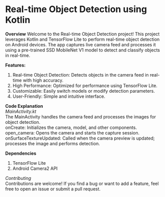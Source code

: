 # Real-time Object Detection using Kotlin

**Overview**
Welcome to the Real-time Object Detection project! This project leverages Kotlin and TensorFlow Lite to perform real-time object detection on Android devices. The app captures live camera feed and processes it using a pre-trained SSD MobileNet V1 model to detect and classify objects in real-time.

**Features:**
1. Real-time Object Detection: Detects objects in the camera feed in real-time with high accuracy.
2. High Performance: Optimized for performance using TensorFlow Lite.
3. Customizable: Easily switch models or modify detection parameters.
4. User-Friendly: Simple and intuitive interface.

**Code Explanation** <br/>
*MainActivity.kt* <br/>
The MainActivity handles the camera feed and processes the images for object detection.<br/>
onCreate: Initializes the camera, model, and other components.<br/>
open_camera: Opens the camera and starts the capture session.<br/>
onSurfaceTextureUpdated: Called when the camera preview is updated; processes the image and performs detection.<br/>

**Dependencies** <br/>
1. TensorFlow Lite
2. Android Camera2 API
   
*Contributing* <br/>
Contributions are welcome! If you find a bug or want to add a feature, feel free to open an issue or submit a pull request.
